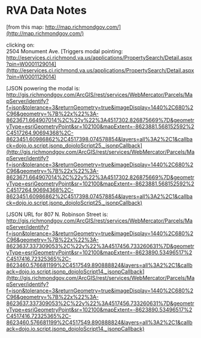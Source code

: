 # RVA Data Notes  

[from this map: http://map.richmondgov.com/](http://map.richmondgov.com/)  

clicking on:  
2504 Monument Ave. [Triggers modal pointing: http://eservices.ci.richmond.va.us/applications/PropertySearch/Detail.aspx?pin=W0001129014](http://eservices.ci.richmond.va.us/applications/PropertySearch/Detail.aspx?pin=W0001129014)  

[JSON powering the modal is: http://gis.richmondgov.com/ArcGIS/rest/services/WebMercator/Parcels/MapServer/identify?f=json&tolerance=3&returnGeometry=true&imageDisplay=1440%2C680%2C96&geometry=%7B%22x%22%3A-8623671.664907014%2C%22y%22%3A4517302.826875669%7D&geometryType=esriGeometryPoint&sr=102100&mapExtent=-8623881.568152592%2C4517264.90694368%2C-8623451.60986862%2C4517398.074578854&layers=all%3A2%2C1&callback=dojo.io.script.jsonp_dojoIoScript25._jsonpCallback](http://gis.richmondgov.com/ArcGIS/rest/services/WebMercator/Parcels/MapServer/identify?f=json&tolerance=3&returnGeometry=true&imageDisplay=1440%2C680%2C96&geometry=%7B%22x%22%3A-8623671.664907014%2C%22y%22%3A4517302.826875669%7D&geometryType=esriGeometryPoint&sr=102100&mapExtent=-8623881.568152592%2C4517264.90694368%2C-8623451.60986862%2C4517398.074578854&layers=all%3A2%2C1&callback=dojo.io.script.jsonp_dojoIoScript25._jsonpCallback)  

[JSON URL for 807 N. Robinson Street is: http://gis.richmondgov.com/ArcGIS/rest/services/WebMercator/Parcels/MapServer/identify?f=json&tolerance=3&returnGeometry=true&imageDisplay=1440%2C680%2C96&geometry=%7B%22x%22%3A-8623637.337309053%2C%22y%22%3A4517456.733260631%7D&geometryType=esriGeometryPoint&sr=102100&mapExtent=-8623890.53496517%2C4517416.72325365%2C-8623460.576681199%2C4517549.890888824&layers=all%3A2%2C1&callback=dojo.io.script.jsonp_dojoIoScript14._jsonpCallback](http://gis.richmondgov.com/ArcGIS/rest/services/WebMercator/Parcels/MapServer/identify?f=json&tolerance=3&returnGeometry=true&imageDisplay=1440%2C680%2C96&geometry=%7B%22x%22%3A-8623637.337309053%2C%22y%22%3A4517456.733260631%7D&geometryType=esriGeometryPoint&sr=102100&mapExtent=-8623890.53496517%2C4517416.72325365%2C-8623460.576681199%2C4517549.890888824&layers=all%3A2%2C1&callback=dojo.io.script.jsonp_dojoIoScript14._jsonpCallback)  


